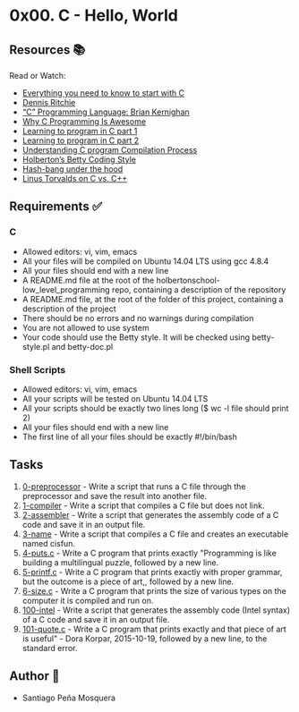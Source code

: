 # 0x00. C - Hello, World

## Resources :books:
Read or Watch:
* [Everything you need to know to start with C](https://intranet.hbtn.io/rltoken/JgP0ALD8CNZM19FLZQetMQ)
* [Dennis Ritchie](https://intranet.hbtn.io/rltoken/vY9KI1Ai38BUuydEfadtaA)
* [“C” Programming Language: Brian Kernighan](https://intranet.hbtn.io/rltoken/f5nVwIVoNRrnddbX-5h5rw)
* [Why C Programming Is Awesome](https://intranet.hbtn.io/rltoken/J7yAaPGVuPoJI4iP1DuIPw)
* [Learning to program in C part 1](https://intranet.hbtn.io/rltoken/AicyjqLinWdA9qxKsXBKjg)
* [Learning to program in C part 2](https://intranet.hbtn.io/rltoken/1qtDStnOrOjrVseFa3jngA)
* [Understanding C program Compilation Process](https://intranet.hbtn.io/rltoken/qM-SOqtf8ZnGxVtVWchAfg)
* [Holberton’s Betty Coding Style](https://intranet.hbtn.io/rltoken/8c-wkUvvmuA_d5s4ktmnEw)
* [Hash-bang under the hood](https://intranet.hbtn.io/rltoken/7oODGrfLgAJJzoCbfBap3Q)
* [Linus Torvalds on C vs. C++ ](https://intranet.hbtn.io/rltoken/8rYFkn82I0QlSygvC0u2Jw)

## Requirements :white_check_mark:

### C
* Allowed editors: vi, vim, emacs
* All your files will be compiled on Ubuntu 14.04 LTS using gcc 4.8.4
* All your files should end with a new line
* A README.md file at the root of the holbertonschool-low_level_programming repo, containing a description of the repository
* A README.md file, at the root of the folder of this project, containing a description of the project
* There should be no errors and no warnings during compilation
* You are not allowed to use system
* Your code should use the Betty style. It will be checked using betty-style.pl and betty-doc.pl
### Shell Scripts
* Allowed editors: vi, vim, emacs
* All your scripts will be tested on Ubuntu 14.04 LTS
* All your scripts should be exactly two lines long ($ wc -l file should print 2)
* All your files should end with a new line
* The first line of all your files should be exactly #!/bin/bash

## Tasks
1. [0-preprocessor](./0-preprocessor) - Write a script that runs a C file through the preprocessor and save the result into another file.
2. [1-compiler](./1-compiler) - Write a script that compiles a C file but does not link.
3. [2-assembler](./2-assembler)  - Write a script that generates the assembly code of a C code and save it in an output file.
4. [3-name](./3-name)  - Write a script that compiles a C file and creates an executable named cisfun.
5. [4-puts.c](./4-puts.c)  - Write a C program that prints exactly "Programming is like building a multilingual puzzle, followed by a new line.
6. [5-printf.c](./5-printf.c) - Write a C program that prints exactly with proper grammar, but the outcome is a piece of art,, followed by a new line.
7. [6-size.c](./6-size.c) - Write a C program that prints the size of various types on the computer it is compiled and run on.
8. [100-intel](./100-intel) - Write a script that generates the assembly code (Intel syntax) of a C code and save it in an output file.
9. [101-quote.c](./101-quote.c) - Write a C program that prints exactly and that piece of art is useful" - Dora Korpar, 2015-10-19, followed by a new line, to the standard error.

## Author :pencil:
* Santiago Peña Mosquera
